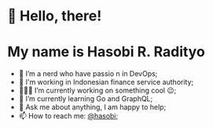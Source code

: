 # 👋 Hello, there!
# My name is Hasobi R. Radityo

- 🔭 I’m a nerd who have passio n in DevOps;
- 🥾 I'm working in Indonesian finance service authority;
- 👨🏽‍💻 I’m currently working on something cool :wink:;
- 🌱 I’m currently learning Go and GraphQL; 
- 💬 Ask me about anything, I am happy to help;
- 📫 How to reach me: [@hasobi](https://twitter.com/hasobi);
